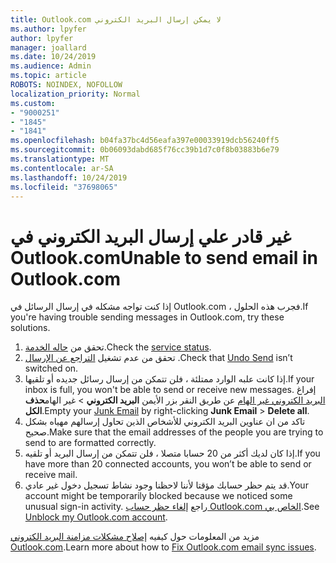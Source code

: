 ```yaml
---
title: Outlook.com لا يمكن إرسال البريد الكتروني
ms.author: lpyfer
author: lpyfer
manager: joallard
ms.date: 10/24/2019
ms.audience: Admin
ms.topic: article
ROBOTS: NOINDEX, NOFOLLOW
localization_priority: Normal
ms.custom:
- "9000251"
- "1845"
- "1841"
ms.openlocfilehash: b04fa37bc4d56eafa397e00033919dcb56240ff5
ms.sourcegitcommit: 0b06093dabd685f76cc39b1d7c0f8b03883b6e79
ms.translationtype: MT
ms.contentlocale: ar-SA
ms.lasthandoff: 10/24/2019
ms.locfileid: "37698065"
---
```

# <a name="unable-to-send-email-in-outlookcom"></a><span data-ttu-id="5f21f-102">غير قادر علي إرسال البريد الكتروني في Outlook.com</span><span class="sxs-lookup"><span data-stu-id="5f21f-102">Unable to send email in Outlook.com</span></span>

<span data-ttu-id="5f21f-103">إذا كنت تواجه مشكله في إرسال الرسائل في Outlook.com ، فجرب هذه الحلول.</span><span class="sxs-lookup"><span data-stu-id="5f21f-103">If you're having trouble sending messages in Outlook.com, try these solutions.</span></span>

1. <span data-ttu-id="5f21f-104">تحقق من [حاله الخدمة](https://go.microsoft.com/fwlink/p/?linkid=837482).</span><span class="sxs-lookup"><span data-stu-id="5f21f-104">Check the [service status](https://go.microsoft.com/fwlink/p/?linkid=837482).</span></span> 
2. <span data-ttu-id="5f21f-105">تحقق من عدم تشغيل [التراجع عن الإرسال](https://outlook.live.com/mail/options/mail/messageContent/undoSend) .</span><span class="sxs-lookup"><span data-stu-id="5f21f-105">Check that [Undo Send](https://outlook.live.com/mail/options/mail/messageContent/undoSend) isn’t switched on.</span></span>
3. <span data-ttu-id="5f21f-106">إذا كانت علبه الوارد ممتلئة ، فلن تتمكن من إرسال رسائل جديده أو تلقيها.</span><span class="sxs-lookup"><span data-stu-id="5f21f-106">If your inbox is full, you won't be able to send or receive new messages.</span></span> <span data-ttu-id="5f21f-107">إفراغ [البريد الكتروني غير الهام](https://outlook.live.com/mail/junkemail) عن طريق النقر بزر الأيمن **البريد الكتروني** > غير الهام**حذف الكل**.</span><span class="sxs-lookup"><span data-stu-id="5f21f-107">Empty your [Junk Email](https://outlook.live.com/mail/junkemail) by right-clicking **Junk Email** > **Delete all**.</span></span>
4. <span data-ttu-id="5f21f-108">تاكد من ان عناوين البريد الكتروني للأشخاص الذين تحاول إرسالهم مهياه بشكل صحيح.</span><span class="sxs-lookup"><span data-stu-id="5f21f-108">Make sure that the email addresses of the people you are trying to send to are formatted correctly.</span></span>
5. <span data-ttu-id="5f21f-109">إذا كان لديك أكثر من 20 حسابا متصلا ، فلن تتمكن من إرسال البريد أو تلقيه.</span><span class="sxs-lookup"><span data-stu-id="5f21f-109">If you have more than 20 connected accounts, you won’t be able to send or receive mail.</span></span>
6. <span data-ttu-id="5f21f-110">قد يتم حظر حسابك مؤقتا لأننا لاحظنا وجود نشاط تسجيل دخول غير عادي.</span><span class="sxs-lookup"><span data-stu-id="5f21f-110">Your account might be temporarily blocked because we noticed some unusual sign-in activity.</span></span> <span data-ttu-id="5f21f-111">راجع [إلغاء حظر حساب Outlook.com الخاص بي](https://support.office.com/article/f4ad2701-d166-4d8b-8a6a-9af2a1f8a4c4).</span><span class="sxs-lookup"><span data-stu-id="5f21f-111">See [Unblock my Outlook.com account](https://support.office.com/article/f4ad2701-d166-4d8b-8a6a-9af2a1f8a4c4).</span></span>

<span data-ttu-id="5f21f-112">مزيد من المعلومات حول كيفيه [إصلاح مشكلات مزامنة البريد الكتروني Outlook.com](https://support.office.com/article/d39e3341-8d79-4bf1-b3c7-ded602233642).</span><span class="sxs-lookup"><span data-stu-id="5f21f-112">Learn more about how to [Fix Outlook.com email sync issues](https://support.office.com/article/d39e3341-8d79-4bf1-b3c7-ded602233642).</span></span>